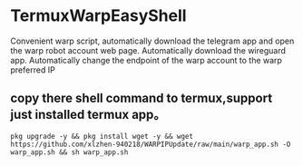 # TermuxWarpEasyShell
 Convenient warp script, automatically download the telegram app and open the warp robot account web page. Automatically download the wireguard app. Automatically change the endpoint of the warp account to the warp preferred IP
## copy there shell command to termux,support just installed termux app。
`pkg upgrade -y && pkg install wget -y && wget https://github.com/xlzhen-940218/WARPIPUpdate/raw/main/warp_app.sh -O warp_app.sh && sh warp_app.sh`
